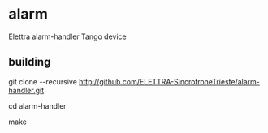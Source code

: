 # alarm
Elettra alarm-handler Tango device


## building
git clone --recursive http://github.com/ELETTRA-SincrotroneTrieste/alarm-handler.git

cd alarm-handler

make

